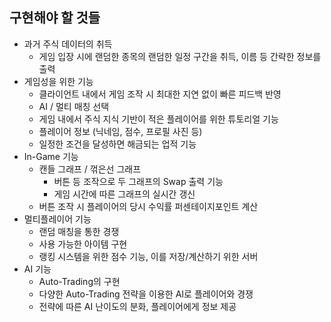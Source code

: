## 구현해야 할 것들

- 과거 주식 데이터의 취득
  - 게임 입장 시에 랜덤한 종목의 랜덤한 일정 구간을 취득, 이름 등 간략한 정보를 출력
- 게임성을 위한 기능
  - 클라이언트 내에서 게임 조작 시 최대한 지연 없이 빠른 피드백 반영
  - AI / 멀티 매칭 선택
  - 게임 내에서 주식 지식 기반이 적은 플레이어를 위한 튜토리얼 기능
  - 플레이어 정보 (닉네임, 점수, 프로필 사진 등)
  - 일정한 조건을 달성하면 해금되는 업적 기능
- In-Game 기능
  - 캔들 그래프 / 꺾은선 그래프
    - 버튼 등 조작으로 두 그래프의 Swap 출력 기능
    - 게임 시간에 따른 그래프의 실시간 갱신
  - 버튼 조작 시 플레이어의 당시 수익률 퍼센테이지포인트 계산
- 멀티플레이어 기능
  - 랜덤 매칭을 통한 경쟁
  - 사용 가능한 아이템 구현
  - 랭킹 시스템을 위한 점수 기능, 이를 저장/계산하기 위한 서버
- AI 기능
  - Auto-Trading의 구현
  - 다양한 Auto-Trading 전략을 이용한 AI로 플레이어와 경쟁
  - 전략에 따른 AI 난이도의 분화, 플레이어에게 정보 제공
